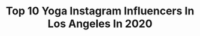 ---
title: Top 10 Yoga Instagram Influencers In Los Angeles In 2020
description: >-
  Find top yoga Instagram influencers in Los Angeles in 2020. Most popular hashtags: #yoga #losangeles #dance.
platform: Instagram
hits: 142
text_top: Identify the most popular Instagram influencers on inBeat.
text_bottom: Our database holds 142 Instagram influencers like this in Los Angeles, United States for you to collaborate.
profiles:
  - username: "cdenice"
    fullname: >-
      Christian Denice
    bio: >-
      Choreographer | Dancer Yoga Instructor Los Angeles
    location: "United States"
    followers: 21599
    engagement: 754
    commentsToLikes: 0.013838
    id: ck8syxi5umebu0j78sd1u37ir
    verified: false
    hashtags: "#choreographer, #artist, #contemporarydance, #creation"
  - username: "littlejewlia"
    fullname: >-
      Julia Galloway
    bio: >-
      NBA Dancer for the Miami Heat Dream big; smile bigger. ⬇️VOTING INFO⬇️ #blacklivesmatter
    location: "United States"
    followers: 4256
    engagement: 857
    commentsToLikes: 0.093777
    id: ck5q0ritf7el40i11vet1d8bh
    verified: false
    hashtags: "#basketball, #winning, #nba, #nbadancers"
  - username: "trauma.informed.yoga"
    fullname: >-
      Laura Mohai, teacher, advocate
    bio: >-
      ✨ New account! ✨ For survivors, students & teachers of yoga ✨ Discussions on trauma, healing, yoga and justice ✨ Los Angeles
    location: "United States"
    followers: 12831
    engagement: 1662
    commentsToLikes: 0.056448
    id: ckapbb8pbz9ju0i781p6rsagn
    verified: false
    hashtags: "#aspd"
  - username: "natalie_aley"
    fullname: >-
      natalie_aley
    bio: >-
      🏡 Los Angeles 🎹 #music 🤸🏼‍♂️ #yoga 🥗 #plantpoweredliving ✈️ #travel
    location: "United States"
    followers: 182009
    engagement: 101
    commentsToLikes: 0.036870
    id: ck55m16ds2xw70i11thewkwy2
    verified: false
    hashtags: "#plantbased, #yogawear, #veganlosangeles, #yogainspiration"
  - username: "ashbydrake"
    fullname: >-
      ashby
    bio: >-
      DJ & Dog mama Promoter of love, light and equal rights Yoga instructor @ashbyyoga NTA models • Los Angeles 🐾🎧🎨🧘‍♀️👽🌈
    location: "United States"
    followers: 16563
    engagement: 721
    commentsToLikes: 0.053379
    id: ck5hmc06ulom20i11grhqpfkh
    verified: false
    hashtags: "#babyboy, #louisville, #princetonlane, #merrychristmas"
  - username: "air_recka"
    fullname: >-
      Erika
    bio: >-
      ✌🏼️ be the journey My spirit runs 🆓 🖤 > fear Yoga Instructor 🙏🏼 📍 Los Angeles
    location: "United States"
    followers: 2232
    engagement: 1083
    commentsToLikes: 0.067710
    id: ck15qcg3126nd0i19udhjf4qy
    verified: false
    hashtags: "#yachtweekcroatia, #yachtweek2019, #askfor, #poppyfields"
  - username: "lindanyvltova"
    fullname: >-
      Linda Nyvltova
    bio: >-
      🤸‍♀️ YOGA TEACHER | E-RYT 800 Los Angeles 🧘‍♀️ Bratislava Get @mandukaeurope yoga mat -10% with code LINDANYOGA
    location: "United States"
    followers: 18004
    engagement: 175
    commentsToLikes: 0.048732
    id: ck5zugn5g2bn10i14bdvwp7zb
    verified: false
    hashtags: "#yogapractice, #strong, #travel, #yogateacher"
  - username: "agracefulson"
    fullname: >-
      Grayson Gilbert
    bio: >-
      yoga | personal training | healing music Los Angeles
    location: "United States"
    followers: 23424
    engagement: 331
    commentsToLikes: 0.016502
    id: ck6tm0hih6yya0j712haoswdx
    verified: false
    hashtags: "#yogateacher, #meditate, #meditation, #personaltrainer"
  - username: "kinyaclaiborne"
    fullname: >-
      STYLE & SOCIETY Magazine
    bio: >-
      Style Influencer & Content Creator Fashion•Foodie•Travel•Lifestyle•Editor-in-Chief 🙋🏾‍♀️Founder @STYLEANDSOCIETY 💌 bookings@styleandsociety.com
    location: "United States"
    followers: 97411
    engagement: 244
    commentsToLikes: 0.102767
    id: ck0ubm5pjevw20i19mtdav4nr
    verified: false
    hashtags: "#luxuryhotel, #restaurant, #culinary, #fallfeels"
  - username: "shiobannamisial"
    fullname: >-
      aka LaBlueRouge
    bio: >-
      NJ🛫FL🛩 LA Collector on ETN😈 Actor @danielhoffagency Model 👯‍♀️@bigdreamstalent Dancer💃🏾 Most importantly I’m an Artist N I'm sensitive bout my $h*🎨
    location: "United States"
    followers: 6045
    engagement: 400
    commentsToLikes: 0.145205
    id: ck13csi1z1xqz0i1935aqibgo
    verified: false
    hashtags: "#corona, #newhair, #linkinbio, #jewelry"
---